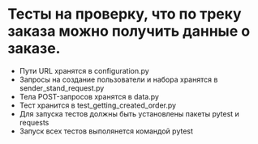 ﻿# Тесты на проверку, что по треку заказа можно получить данные о заказе.
- Пути URL хранятся в configuration.py
- Запросы на создание пользователи и набора хранятся в sender_stand_request.py
- Тела POST-запросов хранятся в data.py
- Тест хранится в test_getting_created_order.py
- Для запуска тестов должны быть установлены пакеты pytest и requests
- Запуск всех тестов выполянется командой pytest